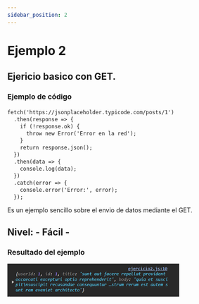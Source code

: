 ```yaml
---
sidebar_position: 2
---
```


# Ejemplo 2

## Ejericio basico con GET.

### Ejemplo de código

```
fetch('https://jsonplaceholder.typicode.com/posts/1')
  .then(response => {
    if (!response.ok) {
      throw new Error('Error en la red');
    }
    return response.json();
  })
  .then(data => {
    console.log(data); 
  })
  .catch(error => {
    console.error('Error:', error);
  });
```

Es un ejemplo sencillo sobre el envio de datos mediante el GET.

## Nivel: - Fácil -

### Resultado del ejemplo

![Texto alternativo](img/ej2.png)